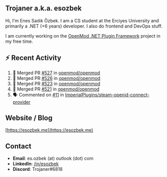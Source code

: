 ##  Trojaner a.k.a. esozbek
Hi, I'm Enes Sadık Özbek. I am a CS student at the Erciyes University and primarily a .NET (+6 years) developer. I also do frontend and DevOps stuff.

I am currently working on the [OpenMod .NET Plugin Framework](https://github.com/openmod/openmod) project in my free time. 

## :zap: Recent Activity

<!--START_SECTION:activity-->
1. 🎉 Merged PR [#527](https://github.com/openmod/openmod/pull/527) in [openmod/openmod](https://github.com/openmod/openmod)
2. 🎉 Merged PR [#526](https://github.com/openmod/openmod/pull/526) in [openmod/openmod](https://github.com/openmod/openmod)
3. 🎉 Merged PR [#523](https://github.com/openmod/openmod/pull/523) in [openmod/openmod](https://github.com/openmod/openmod)
4. 🎉 Merged PR [#521](https://github.com/openmod/openmod/pull/521) in [openmod/openmod](https://github.com/openmod/openmod)
5. 🗣 Commented on [#11](https://github.com/ImperialPlugins/steam-openid-connect-provider/issues/11) in [ImperialPlugins/steam-openid-connect-provider](https://github.com/ImperialPlugins/steam-openid-connect-provider)
<!--END_SECTION:activity-->

## Website / Blog
[https://esozbek.me](https://esozbek.me)

## Contact
- **Email**: es.ozbek (at) outlook (dot) com
- **LinkedIn**: [/in/esozbek](https://linkedin.com/in/esozbek)
- **Discord**: Trojaner#6818
